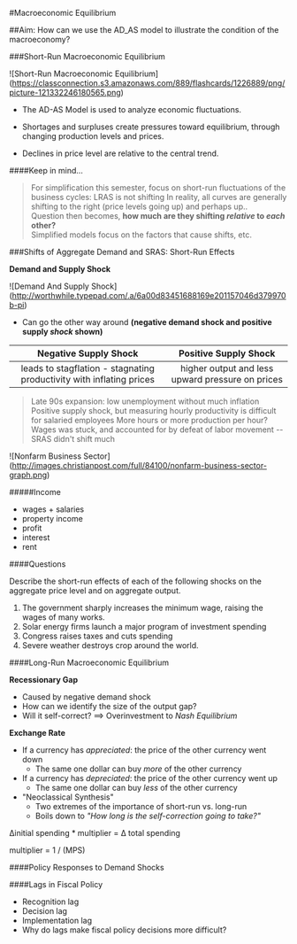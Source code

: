 #Macroeconomic Equilibrium

##Aim: How can we use the AD_AS model to illustrate the condition of the macroeconomy?

###Short-Run Macroeconomic Equilibrium

![Short-Run Macroeconomic Equilibrium] (https://classconnection.s3.amazonaws.com/889/flashcards/1226889/png/picture-121332246180565.png)

- The AD-AS Model is used to analyze economic fluctuations.

- Shortages and surpluses create pressures toward equilibrium, through changing production levels and prices.

- Declines in price level are relative to the central trend.

####Keep in mind...

> For simplification this semester, focus on short-run fluctuations of the business cycles: LRAS is not shifting
In reality, all curves are generally shifting to the right (price levels going up) and perhaps up..  
Question then becomes, **how much are they shifting _relative_ to _each_ other?**  
Simplified models focus on the factors that cause shifts, etc.

###Shifts of Aggregate Demand and SRAS: Short-Run Effects

**Demand and Supply Shock**

![Demand And Supply Shock] (http://worthwhile.typepad.com/.a/6a00d83451688169e201157046d379970b-pi)

- Can go the other way around **(negative demand shock and positive supply _shock_ shown)**

| Negative Supply Shock | Positive Supply Shock |
|:---------------------:|:---------------------:|
| leads to stagflation - stagnating productivity with inflating prices | higher output and less upward pressure on prices |

> Late 90s expansion: low unemployment without much inflation
Positive supply shock, but measuring hourly productivity is difficult for salaried employees
More hours or more production per hour? Wages was stuck, and accounted for by defeat of labor movement --SRAS didn't shift much

![Nonfarm Business Sector] (http://images.christianpost.com/full/84100/nonfarm-business-sector-graph.png)

#####Income
- wages + salaries
- property income
 - profit
 - interest
 - rent

####Questions

Describe the short-run effects of each of the following shocks on the aggregate price level and on aggregate output.

1. The government sharply increases the minimum wage, raising the wages of many works.
2. Solar energy firms launch a major program of investment spending
3. Congress raises taxes and cuts spending
4. Severe weather destroys crop around the world.

####Long-Run Macroeconomic Equilibrium

**Recessionary Gap**
- Caused by negative demand shock
- How can we identify the size of the output gap?
- Will it self-correct? ==> Overinvestment to _Nash Equilibrium_

**Exchange Rate**
- If a currency has _appreciated_: the price of the other currency went down
  - The same one dollar can buy _more_ of the other currency
- If a currency has _depreciated_: the price of the other currency went up
  - The same one dollar can buy _less_ of the other currency  
- "Neoclassical Synthesis"
  - Two extremes of the importance of short-run vs. long-run
  - Boils down to _"How long is the self-correction going to take?"_

&Delta;initial spending * multiplier = &Delta; total spending

multiplier = 1 / (MPS) 

####Policy Responses to Demand Shocks

####Lags in Fiscal Policy
- Recognition lag
- Decision lag
- Implementation lag
- Why do lags make fiscal policy decisions more difficult?


